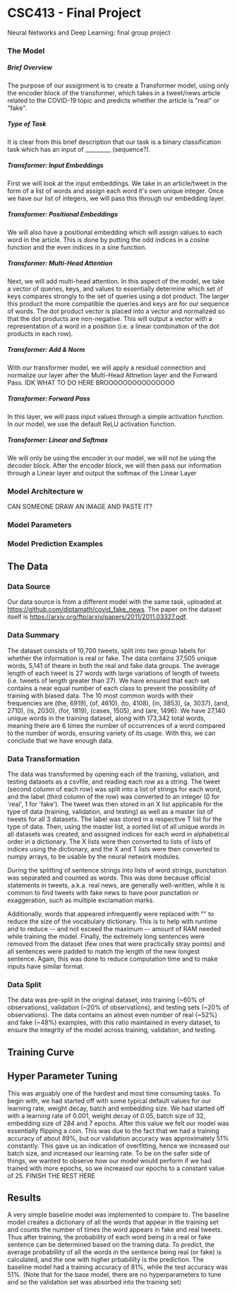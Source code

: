 # CSC413 - Final Project
Neural Networks and Deep Learning: final group project

### The Model

##### Brief Overview

The purpose of our assignment is to create a Transformer model, using only the encoder block of the transformer, which takes in a tweet/news article related to the COVID-19 topic and predicts whether the article is "real" or "fake". 

##### Type of Task

It is clear from this brief description that our task is a binary classification task which has an input of _________ (sequence?). 

##### Transformer: Input Embeddings

First we will look at the input embeddings. We take in an article/tweet in the form of a list of words and assign each word it's own unique integer. Once we have our list of integers, we will pass this through our embedding layer. 

##### Transformer: Positional Embeddings

We will also have a positional embedding which will assign values to each word in the article. This is done by putting the odd indices in a cosine function and the even indices in a sine function. 

##### Transformer: Multi-Head Attention

Next, we will add multi-head attention. In this aspect of the model, we take a vector of queries, keys, and values to essentially determine which set of keys compares strongly to the set of queries using a dot product. The larger this product the more compatible the queries and keys are for our sequence of words. The dot product vector is placed into a vector and normalized so that the dot products are non-negative. This will output a vector with a representation of a word in a position (i.e. a linear combination of the dot products in each row).

##### Transformer: Add & Norm

With our transformer model, we will apply a residual connection and normalize our layer after the Multi-Head Attnetion layer and the Forward Pass. IDK WHAT TO DO HERE BROOOOOOOOOOOOOOO

##### Transformer: Forward Pass

In this layer, we will pass input values through a simple activation function. In our model, we use the default ReLU activation function.

##### Transformer: Linear and Softmax

We will only be using the encoder in our model, we will not be using the decoder block. After the encoder block, we will then pass our information through a Linear layer and output the softmax of the Linear Layer

### Model Architecture w

CAN SOMEONE DRAW AN IMAGE AND PASTE IT? 

### Model Parameters

### Model Prediction Examples

## The Data

### Data Source
Our data source is from a different model with the same task, uploaded at https://github.com/diptamath/covid_fake_news. The paper on the dataset itself is https://arxiv.org/ftp/arxiv/papers/2011/2011.03327.pdf.

### Data Summary
The dataset consists of 10,700 tweets, split into two group labels for whether the information is real or fake. The data contains 37,505 unique words, 5,141 of theare in both the real and fake data groups. The average length of each tweet is 27 words with large variations of length of tweets (i.e. tweets of length greater than 27). We have ensured that each set contains a near equal number of each class to prevent the possibility of training with biased data. The 10 most common words with their frequencies are (the, 6919), (of, 4610), (to, 4108), (in, 3853), (a, 3037), (and, 2710), (is, 2030), (for, 1819), (cases, 1505), and (are, 1496). We have 27,140 unique words in the training dataset, along with 173,342 total words, meaning there are 6 times the number of occurrences of a word compared to the number of words, ensuring variety of its usage. With this, we can conclude that we have enough data.

### Data Transformation
The data was transformed by opening each of the training, valiation, and testing datasets as a csvfile, and reading each row as a string. The tweet (second column of each row) was split into a list of strings for each word, and the label (third column of the row) was converted to an integer (0 for 'real', 1 for 'fake'). The tweet was then stored in an X list applicable for the type of data (training, validation, and testing) as well as a master list of tweets for all 3 datasets. The label was stored in a respective T list for the type of data. Then, using the master list, a sorted list of all unique words in all datasets was created, and assigned indices for each word in alphabetical order in a dictionary. The X lists were then converted to lists of lists of indices using the dictionary, and the X and T lists were then converted to numpy arrays, to be usable by the neural network modules.

During the splitting of sentence strings into lists of word strings, punctation was separated and counted as words. This was done because official statements in tweets, a.k.a. real news, are generally well-written, while it is common to find tweets with fake news to have poor punctation or exaggeration, such as multiple exclamation marks. 

Additionally, words that appeared infrequently were replaced with "<low-freq-word>" to reduce the size of the vocabulary dictionary. This is to help with runtime and to reduce -- and not exceed the maximum -- amount of RAM needed while training the model. Finally, the extremely long sentences were removed from the dataset (few ones that were practically stray points) and all sentences were padded to match the length of the new longest sentence. Again, this was done to reduce computation time and to make inputs have similar format.

### Data Split
The data was pre-split in the original dataset, into training (~60% of observations), validation (~20% of observations), and testing sets (~20% of observations). The data contains an almost even number of real (~52%) and fake (~48%) examples, with this ratio maintained in every dataset, to ensure the integrity of the model across training, validation, and testing.

## Training Curve

## Hyper Parameter Tuning

This was arguably one of the hardest and most time consuming tasks. To begin with, we had started off with some typical default values for our learning rate, weight decay, batch and embedding size. We had started off with a learning rate of 0.001, weight decay of 0.05, batch size of 32, embedding size of 284 and 7 epochs. After this value we felt our model was essentially flipping a coin. This was due to the fact that we had a training accuracy of about 89%, but our validation accuracy was approximately 51% constantly. This gave us an indication of overfitting, hence we increased our batch size, and increased our learning rate. To be on the safer side of things, we wanted to observe how our model would perform if we had trained with more epochs, so we increased our epochs to a constant value of 25.
FINISH THE REST HERE

## Results 
A very simple baseline model was implemented to compare to. The baseline model creates a dictionary of all the words that appear in the training set and counts the number of times the word appears in fake and real tweets. Thus after training, the probability of each word being in a real or fake sentence can be determined based on the training data. To predict, the average probablility of all the words in the sentence being real (or fake) is calculated, and the one with higher prbabililty is the prediction. The baseline model had a training accuracy of 81%, while the test accuracy was 51%. (Note that for the base model, there are no hyperparameters to tune and so the validation set was absorbed into the training set)